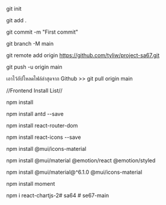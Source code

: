 git init

git add .

git commit -m "First commit"

git branch -M main

git remote add origin https://github.com/tyliw/project-sa67.git

git push -u origin main

เอาไว้อัปโหลดไฟล์ล่าสุดจาก Github >> git pull origin main

//Frontend Install List//

npm install

npm install antd --save

npm install react-router-dom

npm install react-icons --save

npm install @mui/icons-material

npm install @mui/material @emotion/react @emotion/styled

npm install @mui/material@^6.1.0 @mui/icons-material

npm install moment

npm i react-chartjs-2#   s a 6 4  
 #   s e 6 7 - m a i n  
 